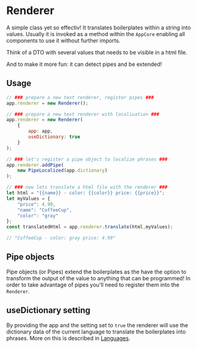 # Renderer
A simple class yet so effectiv! It translates boilerplates within a string into values.
Usually it is invoked as a method within the `AppCore` enabling all components to use it without further imports.

Think of a DTO with several values that needs to be visible in a html file. 

And to make it more fun: it can detect pipes and be extended!

## Usage
```Javascript
// ### prepare a new text renderer, register pipes ###
app.renderer = new Renderer();

// ### prepare a new text renderer with localiuation ###
app.renderer = new Renderer(
    {
        app: app,
        useDictionary: true
    }   
);

// ### let's register a pipe object to localize phrases ###
app.renderer.addPipe(
    new PipeLocalized(app.dictionary)
);

// ### now lets translate a html file with the renderer ###
let html = "{{name}} - color: {{color}} price: {{price}}";
let myValues = {
    "price": 4.99,
    "name": "CoffeeCup",
    "color": "gray"
};
const translatedHtml = app.renderer.translate(html,myValues);

// "CoffeeCup - color: gray price: 4.99"
```

## Pipe objects
Pipe objects (or Pipes) extend the boilerplates as the have the option to transform the output of the value to anything that can be programmed!
In order to take advantage of pipes you'll need to register them into the `Renderer`.

## useDictionary setting
By providing the app and the setting set to `true` the renderer will use the dictionary data of the current language to translate the boilerplates into phrases. More on this is described in [Languages](languages.md).